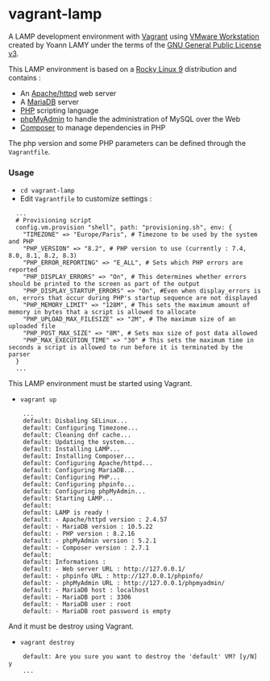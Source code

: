 # vagrant-lamp

A LAMP development environment with [Vagrant](https://www.vagrantup.com/) using [VMware Workstation](https://www.vmware.com/) created by Yoann LAMY under the terms of the [GNU General Public License v3](http://www.gnu.org/licenses/gpl.html).

This LAMP environment is based on a [Rocky Linux 9](https://rockylinux.org/) distribution and contains :
* An [Apache/httpd](https://httpd.apache.org/) web server
* A [MariaDB](https://mariadb.org/) server
* [PHP](https://www.php.net) scripting language
* [phpMyAdmin](https://www.phpmyadmin.net/) to handle the administration of MySQL over the Web
* [Composer](https://getcomposer.org/) to manage dependencies in PHP

The php version and some PHP parameters can be defined through the ``Vagrantfile``.

### Usage

- ``cd vagrant-lamp``
- Edit ``Vagrantfile`` to customize settings :

```
  ...
  # Provisioning script
  config.vm.provision "shell", path: "provisioning.sh", env: {
    "TIMEZONE" => "Europe/Paris", # Timezone to be used by the system and PHP
    "PHP_VERSION" => "8.2", # PHP version to use (currently : 7.4, 8.0, 8.1, 8.2, 8.3)
    "PHP_ERROR_REPORTING" => "E_ALL", # Sets which PHP errors are reported
    "PHP_DISPLAY_ERRORS" => "On", # This determines whether errors should be printed to the screen as part of the output
    "PHP_DISPLAY_STARTUP_ERRORS" => "On", #Even when display_errors is on, errors that occur during PHP's startup sequence are not displayed
    "PHP_MEMORY_LIMIT" => "128M", # This sets the maximum amount of memory in bytes that a script is allowed to allocate
    "PHP_UPLOAD_MAX_FILESIZE" => "2M", # The maximum size of an uploaded file
    "PHP_POST_MAX_SIZE" => "8M", # Sets max size of post data allowed
    "PHP_MAX_EXECUTION_TIME" => "30" # This sets the maximum time in seconds a script is allowed to run before it is terminated by the parser
  }
  ...
```

This LAMP environment must be started using Vagrant.

- ``vagrant up``

```
    ...
    default: Disbaling SELinux...
    default: Configuring Timezone...
    default: Cleaning dnf cache...
    default: Updating the system...
    default: Installing LAMP...
    default: Installing Composer...    
    default: Configuring Apache/httpd...
    default: Configuring MariaDB...
    default: Configuring PHP...
    default: Configuring phpinfo...
    default: Configuring phpMyAdmin...
    default: Starting LAMP...
    default:
    default: LAMP is ready !
    default: - Apache/httpd version : 2.4.57
    default: - MariaDB version : 10.5.22
    default: - PHP version : 8.2.16
    default: - phpMyAdmin version : 5.2.1
    default: - Composer version : 2.7.1    
    default:
    default: Informations :
    default: - Web server URL : http://127.0.0.1/
    default: - phpinfo URL : http://127.0.0.1/phpinfo/
    default: - phpMyAdmin URL : http://127.0.0.1/phpmyadmin/
    default: - MariaDB host : localhost
    default: - MariaDB port : 3306
    default: - MariaDB user : root
    default: - MariaDB root password is empty
```

And it must be destroy using Vagrant.

- ``vagrant destroy``

```
    default: Are you sure you want to destroy the 'default' VM? [y/N] y
    ...    
```